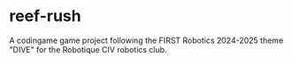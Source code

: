 # reef-rush
A codingame game project following the FIRST Robotics 2024-2025 theme "DIVE" for the Robotique CIV robotics club.
